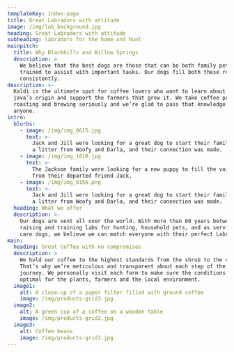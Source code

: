 ```yaml
---
templateKey: index-page
title: Great Labradors with attitude
image: /img/lab_background.jpg
heading: Great Labradors with attitude
subheading: labradors for the home and hunt
mainpitch:
  title: Why Blackhills and Willow Springs
  description: >
    We believe that the best dogs are those that can be both family pets, and
    trained to assist with important tasks. Our dogs fill both these rolls
    consistently.
description: >-
  Kaldi is the ultimate spot for coffee lovers who want to learn about their
  java’s origin and support the farmers that grew it. We take coffee production,
  roasting and brewing seriously and we’re glad to pass that knowledge to
  anyone.
intro:
  blurbs:
    - image: /img/img_0615.jpg
      text: >-
        Jack and Jill were looking for a great dog to start their family. We had
        a litter from Woofy and Darla, and their connection was made.
    - image: /img/img_1610.jpg
      text: >-
        The Jackson family were looking for a new puppy to fill the void left
        from their departed friend Jack. 
    - image: /img/img_0156.png
      text: >-
        Jack and Jill were looking for a great dog to start their family. We had
        a litter from Woofy and Darla, and their connection was made.
  heading: What we offer
  description: >-
    Our dogs are sent all over the world. With more than 80 years between us in
    raising and training labs for hunting, household pets, and as service and
    care dogs, we believe we can match everyone with their perfect Labrador.
main:
  heading: Great coffee with no compromises
  description: >
    We hold our coffee to the highest standards from the shrub to the cup.
    That’s why we’re meticulous and transparent about each step of the coffee’s
    journey. We personally visit each farm to make sure the conditions are
    optimal for the plants, farmers and the local environment.
  image1:
    alt: A close-up of a paper filter filled with ground coffee
    image: /img/products-grid3.jpg
  image2:
    alt: A green cup of a coffee on a wooden table
    image: /img/products-grid2.jpg
  image3:
    alt: Coffee beans
    image: /img/products-grid1.jpg
---
```


